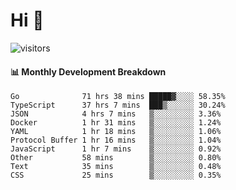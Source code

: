 # Hi 👋
 
![visitors](https://visitor-badge.glitch.me/badge?page_id=sorcererxw.sorcererx)

#### 📊 Monthly Development Breakdown

<!--START_SECTION:waka-->
```text
Go              71 hrs 38 mins █████▓░░░░ 58.35%
TypeScript      37 hrs 7 mins  ███▒░░░░░░ 30.24%
JSON            4 hrs 7 mins   ▒░░░░░░░░░ 3.36%
Docker          1 hr 31 mins   ▒░░░░░░░░░ 1.24%
YAML            1 hr 18 mins   ▒░░░░░░░░░ 1.06%
Protocol Buffer 1 hr 16 mins   ▒░░░░░░░░░ 1.04%
JavaScript      1 hr 7 mins    ▒░░░░░░░░░ 0.92%
Other           58 mins        ▒░░░░░░░░░ 0.80%
Text            35 mins        ▒░░░░░░░░░ 0.48%
CSS             25 mins        ▒░░░░░░░░░ 0.35%
```
<!--END_SECTION:waka-->
